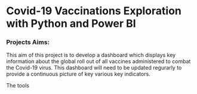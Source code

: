 # Covid-19 Vaccinations Exploration with Python and Power BI 

### Projects Aims:
This aim of this project is to develop a dashboard which displays key information about the global roll out of all vaccines administered to combat the Covid-19 virus. This dashboard will need to be updated regurarly to provide a continuous picture of key various key indicators.

The tools 
